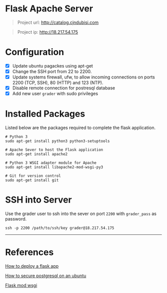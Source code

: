 # Flask Apache Server
> Project url: http://catalog.cjndubisi.com 

> Project ip: http://18.217.54.175

# Configuration
- [x] Update ubuntu pagackes using apt-get
- [x] Change the SSH port from 22 to 2200.
- [x] Update systems firewall, ufw, to allow incoming connections on ports 2200 (TCP, SSH), 80 (HTTP) and 123 (NTP).
- [x] Disable remote connection for postresql database
- [x] Add new user `grader` with sudo privileges

# Installed Packages
Listed below are the packages required to complete the flask application.
````
# Python 3
sudo apt-get install python3 python3-setuptools

# Apache Sever to host the Flask application
sudo apt-get install apache2 

# Python 3 WSGI adapter module for Apache
sudo apt-get install libapache2-mod-wsgi-py3

# Git for version control
sudo apt-get install git
````

# SSH  into Server
Use the grader user to ssh into the sever on port `2200` with `grader_pass` as password.

`ssh -p 2200 /path/to/ssh/key grader@18.217.54.175`

---
# References
[How to deploy a flask app](https://www.digitalocean.com/community/tutorials/how-to-deploy-a-flask-application-on-an-ubuntu-vps)

[How to secure postgresql on an ubuntu](https://www.digitalocean.com/community/tutorials/how-to-secure-postgresql-on-an-ubuntu-vps)

[Flask mod wsgi](http://flask.pocoo.org/docs/0.12/deploying/mod_wsgi)
